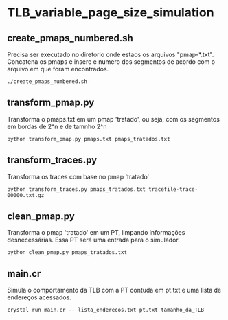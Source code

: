 # TLB_variable_page_size_simulation

## create_pmaps_numbered.sh
Precisa ser executado no diretorio onde estaos os arquivos "pmap-\*.txt".
Concatena os pmaps e insere e numero dos segmentos de acordo com o arquivo em que foram encontrados.
```
./create_pmaps_numbered.sh
```

## transform_pmap.py
Transforma o pmaps.txt em um pmap 'tratado', ou seja, com os segmentos em bordas de 2^n e de tamnho 2^n
```
python transform_pmap.py pmaps.txt pmaps_tratados.txt
```
## transform_traces.py
Transforma os traces com base no pmap 'tratado'
```
python transform_traces.py pmaps_tratados.txt tracefile-trace-00000.txt.gz
```

## clean_pmap.py
Transforma o pmap 'tratado' em um PT, limpando informações desnecessárias. Essa PT será uma entrada para o simulador.
```
python clean_pmap.py pmaps_tratados.txt
```
## main.cr
Simula o comportamento da TLB com a PT contuda em pt.txt e uma lista de endereços acessados.
```
crystal run main.cr -- lista_enderecos.txt pt.txt tamanho_da_TLB
```
